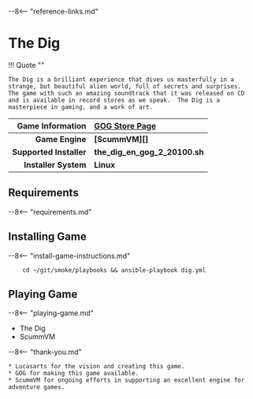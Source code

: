 [//]: # (Import global reference links)
--8<-- "reference-links.md"

[//]: # (Set local reference links) 
[GOG Store Page]: https://www.gog.com/game/the_dig "The Dig"

# The Dig

!!! Quote ""

    The Dig is a brilliant experience that dives us masterfully in a strange, but beautiful alien world, full of secrets and surprises.  The game with such an amazing soundtrack that it was released on CD and is available in record stores as we speak.  The Dig is a masterpiece in gaming, and a work of art.

| Game Information | [GOG Store Page][] |
|--:|:--|
| **Game Engine** | **[ScummVM][]** |
| **Supported Installer** | **the_dig_en_gog_2_20100.sh** |
| **Installer System** | **Linux** |

## Requirements

--8<-- "requirements.md"

## Installing Game

--8<-- "install-game-instructions.md"

        cd ~/git/smoke/playbooks && ansible-playbook dig.yml

## Playing Game

--8<-- "playing-game.md"
    
* The Dig
* ScummVM

--8<-- "thank-you.md"
    
    * Lucasarts for the vision and creating this game.
    * GOG for making this game available.
    * ScummVM for ongoing efforts in supporting an excellent engine for adventure games.
